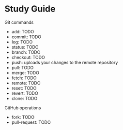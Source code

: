 # Study Guide

Git commands
- add: TODO
- commit: TODO
- log: TODO
- status: TODO
- branch: TODO
- checkout: TODO
- push: uploads your changes to the remote repository
- pull: TODO
- merge: TODO
- fetch: TODO
- remote: TODO
- reset: TODO
- revert: TODO
- clone: TODO

GitHub operations
- fork: TODO
- pull-request: TODO
